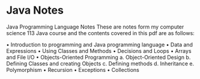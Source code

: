# Java Notes
Java Programming Language Notes 
These are notes form my computer science 113 Java course and the contents covered in this pdf are as follows:

• Introduction to programming and Java programming language
• Data and Expressions
• Using Classes and Methods
• Decisions and Loops
• Arrays and File I/O
• Objects-Oriented Programming
    a. Object-Oriented Design 
    b. Defining Classes and creating Objects
    c. Defining methods
    d. Inheritance
    e. Polymorphism 
• Recursion
• Exceptions
• Collections
